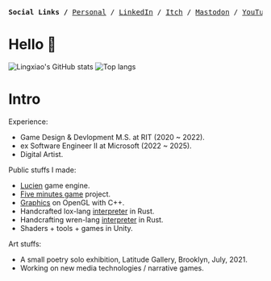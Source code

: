 <p><pre align="center">
<strong>Social Links /</strong> <a href="https://khn190.github.io/">Personal</a> / <a href="https://www.linkedin.com/in/凌霄-余-587483123/">LinkedIn</a> / <a href="https://knh190.itch.io">Itch</a> / <a href="https://m.cmx.im/@knh190">Mastodon</a> / <a href="https://www.youtube.com/@the-rusty-blue">YouTube</a>
</pre></p>

# Hello 🌙 

<p float="left">
	<img alt="Lingxiao's GitHub stats" src="https://github-readme-stats.vercel.app/api?username=KHN190&show_icons=true&theme=transparent"/>
	<img alt="Top langs" src="https://github-readme-stats.vercel.app/api/top-langs/?username=KHN190&layout=compact&&langs_count=8"/>
</p>

# Intro

Experience:

* Game Design & Devlopment M.S. at RIT (2020 ~ 2022).
* ex Software Engineer II at Microsoft (2022 ~ 2025).
* Digital Artist.

Public stuffs I made:
- [Lucien](https://github.com/LuciEngine) game engine.
- [Five minutes game](https://github.com/5-mins-games) project.
- [Graphics](https://github.com/KHN190/IGME-740) on OpenGL with C++.
- Handcrafted lox-lang [interpreter](https://github.com/KHN190/rlox) in Rust.
- Handcrafting wren-lang [interpreter](https://github.com/KHN190/Starling) in Rust.
- Shaders + tools + games in Unity.

Art stuffs:
- A small poetry solo exhibition, Latitude Gallery, Brooklyn, July, 2021.
- Working on new media technologies / narrative games.
